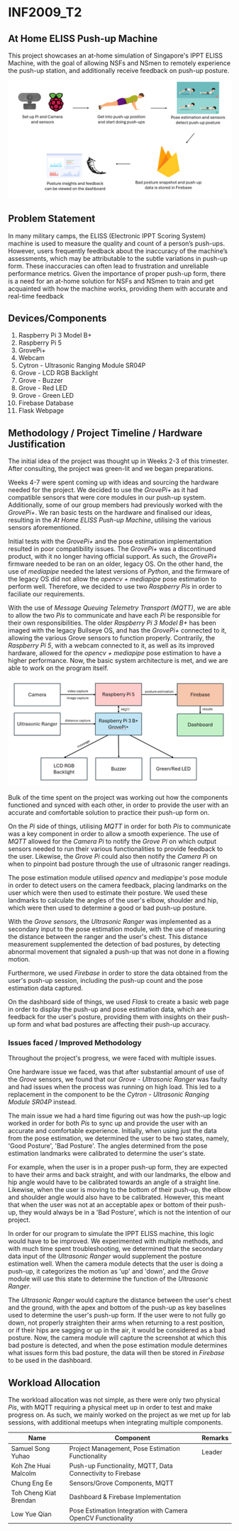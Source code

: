 # INF2009_T2


## At Home ELISS Push-up Machine
This project showcases an at-home simulation of Singapore's IPPT ELISS Machine, with the goal of allowing NSFs and NSmen to remotely experience the push-up station, and additionally receive feedback on push-up posture.

![At Home ELISS Push-up Machine User Flow Diagram](INF2009_AHEPM_Userflow.png)

## Problem Statement
In many military camps, the ELISS (Electronic IPPT Scoring System) machine is used to measure the quality and count of a person’s push-ups. However, users frequently feedback about the inaccuracy of the machine’s assessments, which may be attributable to the subtle variations in push-up form. These inaccuracies can often lead to frustration and unreliable performance metrics. Given the importance of proper push-up form, there is a need for an at-home solution for NSFs and NSmen to train and get acquainted with how the machine works, providing them with accurate and real-time feedback

## Devices/Components
1. Raspberry Pi 3 Model B+
2. Raspberry Pi 5
3. GrovePi+
4. Webcam
5. Cytron - Ultrasonic Ranging Module SR04P
6. Grove - LCD RGB Backlight
7. Grove - Buzzer
8. Grove - Red LED
9. Grove - Green LED
10. Firebase Database
11. Flask Webpage

## Methodology / Project Timeline / Hardware Justification
The initial idea of the project was thought up in Weeks 2-3 of this trimester.
After consulting, the project was green-lit and we began preparations.

Weeks 4-7 were spent coming up with ideas and sourcing the hardware needed for the project.
We decided to use the *GrovePi+* as it had compatible sensors that were core modules in our push-up system.
Additionally, some of our group members had previously worked with the *GrovePi+*.
We ran basic tests on the hardware and finalised our ideas, resulting in the *At Home ELISS Push-up Machine*, utilising the various sensors aforementioned.

Initial tests with the *GrovePi+* and the pose estimation implementation resulted in poor compatibility issues.
The *GrovePi+* was a discontinued product, with it no longer having official support.
As such, the *GrovePi+* firmware needed to be ran on an older, legacy OS.
On the other hand, the use of *mediapipe* needed the latest versions of *Python*, and the firmware of the legacy OS did not allow the *opencv + mediapipe* pose estimation to perform well.
Therefore, we decided to use two *Raspberry Pis* in order to faciliate our requirements.

With the use of *Message Queuing Telemetry Transport (MQTT)*, we are able to allow the two *Pis* to communicate and have each *Pi* be responsible for their own responsibilities.
The older *Raspberry Pi 3 Model B+* has been imaged with the legacy Bullseye OS, and has the *GrovePi+* connected to it, allowing the various Grove sensors to function properly.
Contrarily, the *Raspberry Pi 5*, with a webcam connected to it, as well as its improved hardware, allowed for the *opencv + mediapipe* pose estimation to have a higher performance.
Now, the basic system architecture is met, and we are able to work on the program itself.

![At Home ELISS Push-up Machine Block Diagram](INF2009_BlockDiagram.png)

Bulk of the time spent on the project was working out how the components functioned and synced with each other, in order to provide the user with an accurate and comfortable solution to practice their push-up form on.

On the *Pi* side of things, utilising *MQTT* in order for both *Pis* to communicate was a key component in order to allow a smooth experience.
The use of *MQTT* allowed for the *Camera Pi* to notify the *Grove Pi* on which output sensors needed to run their various functionalities to provide feedback to the user.
Likewise, the *Grove Pi* could also then notify the *Camera Pi* on when to pinpoint bad posture through the use of ultrasonic ranger readings.

The pose estimation module utilised *opencv* and *mediapipe's* pose module in order to detect users on the camera feedback, placing landmarks on the user which were then used to estimate their posture.
We used these landmarks to calculate the angles of the user's elbow, shoulder and hip, which were then used to determine a good or bad push-up posture.

With the *Grove sensors*, the *Ultrasonic Ranger* was implemented as a secondary input to the pose estimation module, with the use of measuring the distance between the ranger and the user's chest.
This distance measurement supplemented the detection of bad postures, by detecting abnormal movement that signaled a push-up that was not done in a flowing motion.

Furthermore, we used *Firebase* in order to store the data obtained from the user's push-up session, including the push-up count and the pose estimation data captured.

On the dashboard side of things, we used *Flask* to create a basic web page in order to display the push-up and pose estimation data, which are feedback for the user's posture, providing them with insights on their push-up form and what bad postures are affecting their push-up accuracy.

### Issues faced / Improved Methodology
Throughout the project's progress, we were faced with multiple issues.

One hardware issue we faced, was that after substantial amount of use of the *Grove* sensors, we found that our *Grove - Ultrasonic Ranger* was faulty and had issues when the process was running on high load. This led to a replacement in the component to be the *Cytron - Ultrasonic Ranging Module SR04P* instead.

The main issue we had a hard time figuring out was how the push-up logic worked in order for both *Pis* to sync up and provide the user with an accurate and comfortable experience. Initially, when using just the data from the pose estimation, we determined the user to be two states, namely, 'Good Posture', 'Bad Posture'. The angles determined from the pose estimation landmarks were calibrated to determine the user's state. 

For example, when the user is in a proper push-up form, they are expected to have their arms and back straight, and with our landmarks, the elbow and hip angle would have to be calibrated towards an angle of a straight line. Likewise, when the user is moving to the bottom of their push-up, the elbow and shoulder angle would also have to be calibrated. However, this meant that when the user was not at an acceptable apex or bottom of their push-up, they would always be in a 'Bad Posture', which is not the intention of our project.

In order for our program to simulate the IPPT ELISS machine, this logic would have to be improved. We experimented with multiple methods, and with much time spent troubleshooting, we determined that the secondary data input of the *Ultrasonic Ranger* would supplement the posture estimation well. When the camera module detects that the user is doing a push-up, it categorizes the motion as 'up' and 'down', and the *Grove* module will use this state to determine the function of the *Ultrasonic Ranger*. 

The *Ultrasonic Ranger* would capture the distance between the user's chest and the ground, with the apex and bottom of the push-up as key baselines used to determine the user's push-up form. If the user were to not fully go down, not properly straighten their arms when returning to a rest position, or if their hips are sagging or up in the air, it would be considered as a bad posture. Now, the camera module will capture the screenshot at which this bad posture is detected, and when the pose estimation module determines what issues form this bad posture, the data will then be stored in *Firebase* to be used in the dashboard.

## Workload Allocation
The workload allocation was not simple, as there were only two physical *Pis*, with MQTT requiring a physical meet up in order to test and make progress on.
As such, we mainly worked on the project as we met up for lab sessions, with additional meetups when integrating multiple components.

| Name | Component | Remarks |
| --- | --- | --- |
| Samuel Song Yuhao | Project Management, Pose Estimation Functionality | Leader
| Koh Zhe Huai Malcolm | Push-up Functionality, MQTT, Data Connectivity to Firebase | 
| Chung Eng Ee | Sensors/Grove Components, MQTT |
| Toh Cheng Kiat Brendan | Dashboard & Firebase Implementation |
| Low Yue Qian | Pose Estimation Integration with Camera OpenCV Functionality | 
